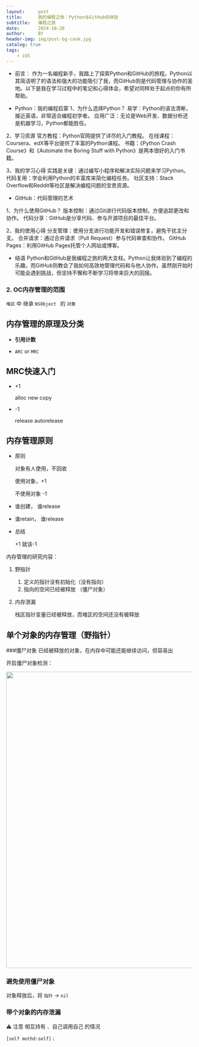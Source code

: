 ```yaml
---
layout:     post
title:      我的编程之旅：Python与GitHub初体验
subtitle:   编程之旅
date:       2024-10-20
author:     BY
header-img: img/post-bg-cook.jpg
catalog: true
tags:
    - iOS
---
```


- 前言：
作为一名编程新手，我踏上了探索Python和GitHub的旅程。Python以其简洁明了的语法和强大的功能吸引了我，而GitHub则是代码管理与协作的圣地。以下是我在学习过程中的笔记和心得体会，希望对同样处于起点的你有所帮助。

- Python：我的编程启蒙
1、为什么选择Python？
易学：Python的语法清晰，接近英语，非常适合编程初学者。
应用广泛：无论是Web开发、数据分析还是机器学习，Python都能胜任。

2、学习资源
官方教程：Python官网提供了详尽的入门教程。
在线课程：Coursera、edX等平台提供了丰富的Python课程。
书籍：《Python Crash Course》和《Automate the Boring Stuff with Python》是两本很好的入门书籍。

3、我的学习心得
实践是关键：通过编写小程序和解决实际问题来学习Python。
代码复用：学会利用Python的丰富库来简化编程任务。
社区支持：Stack Overflow和Reddit等社区是解决编程问题的宝贵资源。
	
- GitHub：代码管理的艺术
	
1、为什么使用GitHub？
版本控制：通过Git进行代码版本控制，方便追踪更改和协作。
代码分享：GitHub是分享代码、参与开源项目的最佳平台。

2、我的使用心得
分支管理：使用分支进行功能开发和错误修复，避免干扰主分支。
合并请求：通过合并请求（Pull Request）参与代码审查和协作。
GitHub Pages：利用GitHub Pages托管个人网站或博客。
	
- 结语
Python和GitHub是我编程之旅的两大支柱。Python让我体验到了编程的乐趣，而GitHub则教会了我如何高效地管理代码和与他人协作。虽然刚开始时可能会遇到挑战，但坚持不懈和不断学习将带来巨大的回报。

### 2. OC内存管理的范围

`堆区` 中 继承 `NSObject ` 的 `对象`


## 内存管理的原理及分类


- **引用计数**

- `ARC` or `MRC`

## MRC快速入门

- +1 

	alloc new copy 
- -1 

	release autorelease
	
## 内存管理原则


- 原则

	对象有人使用，不回收
	
	使用对象，+1
	
	不使用对象 -1
	
- 谁创建， 谁release

- 谁retain， 谁release 
- 总结

	+1 就该-1
	
	
内存管理的研究内容：

1. 野指针
	
	1. 定义的指针没有初始化（没有指向）
	2. 指向的空间已经被释放 （僵尸对象）

2. 内存泄漏

	栈区指针变量已经被释放，而堆区的空间还没有被释放
	
## 单个对象的内存管理（野指针）

###僵尸对象
已经被释放的对象，在内存中可能还能继续访问，但容易出

开启僵尸对象检测：

<img src = "https://ww3.sinaimg.cn/large/006tKfTcgy1fbul3381n8j30pu0eyq4w.jpg" width = "800">

### 避免使用僵尸对象

对象释放后，将 `指针` -> `nil`

### 带个对象的内存泄漏

⚠️ 注意 相互持有 、自己调用自己 的情况
		
	[self mothd:self]；
 

